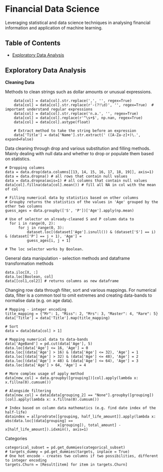 # Financial Data Science
Leveraging statistical and data science techniques in analysing financial information and application of machine learning.

## Table of Contents
* [Exploratory Data Analysis](#exploratory-data-analysis)

## Exploratory Data Analysis
**Cleaning Data**

Methods to clean strings such as dollar amounts or unusual expressions.

```
    data[col] = data[col].str.replace(',', '', regex=True)
    data[col] = data[col].str.replace(r'-(?!\d)', '', regex=True)  # important understand regular expressions
    data[col] = data[col].str.replace('n.a.', '', regex=True)
    data[col] = data[col].replace(r'^\s+$', np.nan, regex=True)
    data[col] = data[col].astype(float)
    
    # Extract method to take the string before an expression
    data['Title'] = data['Name'].str.extract(' ([A-Za-z]+)\.', expand=False)
```    

Data cleaning through drop and various substitution and filling methods. Mainly dealing with null data and whether to drop or populate them based on statistics.

```
# Dropping columns
data = data.drop(data.columns[[13, 14, 15, 16, 17, 18, 19]], axis=1)
data = data.dropna() # all rows that contain null values
data = data.dropna(axis=1) # all columns that contain null values
data[col].fillna(data[col].mean()) # fill all NA in col with the mean of col

# Filling numerical data by statistics based on other columns
# Groupby returns the statistics of the values in 'Age' grouped by the other two columns
guess_ages = data.groupby(['S', 'P'])['Age'].apply(np.mean)

# Use of selector on already-cleaned S and P column data to 
  for i in range(0, 2):
      for j in range(0, 3):
          dataset.loc[(dataset['Age'].isnull()) & (dataset['S'] == i) & (dataset['P'] == j + 1), 'Age'] =
          guess_ages[i, j + 1]

# The loc selector works by Boolean.
```

General data manipulation - selection methods and dataframe transformation methods

```
data.iloc[X, :]
data.loc[Boolean, col]
data[[col1,col2]] # returns columns as new dataframe

```

Changing row data through filter, sort and various mappings. For numerical data, filter is a common tool to omit extremes and creating data-bands to normalise data (e.g. on age data).

```
# Mapping - integer encoding
title_mapping = {"Mr": 1, "Miss": 2, "Mrs": 3, "Master": 4, "Rare": 5}
data['Title'] = data['Title'].map(title_mapping)

# Sort
data = data[data[col] > 1]

# Mapping numerical data to data-bands
data['AgeBand'] = pd.cut(data['Age'], 5)
data.loc[data['Age'] <= 16, 'Age'] = 0
data.loc[(data['Age'] > 16) & (data['Age'] <= 32), 'Age'] = 1
data.loc[(data['Age'] > 32) & (data['Age'] <= 48), 'Age'] = 2
data.loc[(data['Age'] > 48) & (data['Age'] <= 64), 'Age'] = 3
data.loc[data['Age'] > 64, 'Age'] = 4

# More complex usage of apply method
data[new_col] = data.groupby([grouping])[col].apply(lambda x: x.fillna(0).cumsum())

# Alongside filtering
data[new_col] = data[data[grouping_2] == "None"].groupby([grouping])[col].apply(lambda x: x.fillna(0).cumsum())

# Index based on column data mathematics (e.g. find date index of the half-life)
dataindex = allprodrate[[grouping, half_life_amount]].apply(lambda x: abs(data.loc[(data[grouping] ==
                        x[grouping]), total_amount] - x[half_life_amount]).idxmin(), axis=1)

```

Categories

```
categorical_subset = pd.get_dummies(categorical_subset)
# targets_dummy = pd.get_dummies(targets, inplace = True)
# One hot encode - creates two columns if two possibilities, different to integer encoding
targets.Churn = [Result[item] for item in targets.Churn]

```

